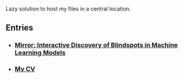 Lazy solution to host my files in a central location.

## Entries

- ### [Mirror: Interactive Discovery of Blindspots in Machine Learning Models](https://xnought.github.io/files/mirror.pdf)
- ### [My CV](https://xnought.github.io/files/cv.pdf)
